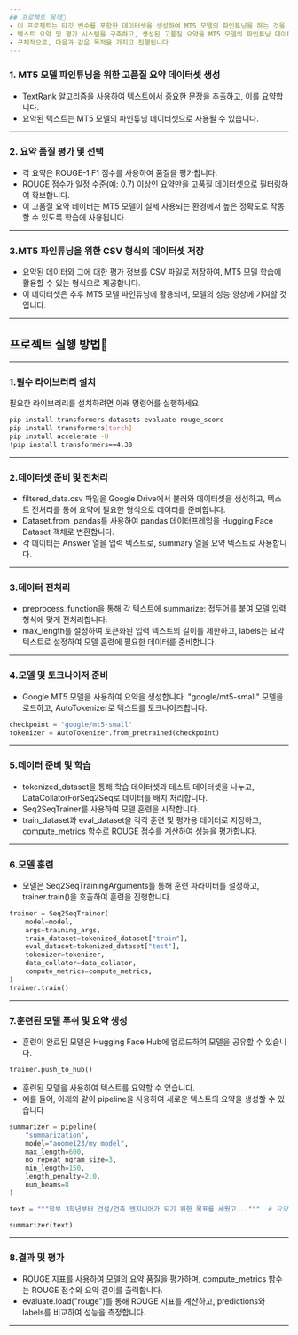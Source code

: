 ```yaml
---
## 프로젝트 목적🎯
- 이 프로젝트는 타깃 변수를 포함한 데이터셋을 생성하여 MT5 모델의 파인튜닝을 하는 것을 목표로 합니다.
- 텍스트 요약 및 평가 시스템을 구축하고, 생성된 고품질 요약을 MT5 모델의 파인튜닝 데이터셋으로 활용할 수 있도록 합니다.
- 구체적으로, 다음과 같은 목적을 가지고 진행됩니다
---
```

### 1. MT5 모델 파인튜닝을 위한 고품질 요약 데이터셋 생성
- TextRank 알고리즘을 사용하여 텍스트에서 중요한 문장을 추출하고, 이를 요약합니다.
- 요약된 텍스트는 MT5 모델의 파인튜닝 데이터셋으로 사용될 수 있습니다.
---
### 2. 요약 품질 평가 및 선택
- 각 요약은 ROUGE-1 F1 점수를 사용하여 품질을 평가합니다.
- ROUGE 점수가 일정 수준(예: 0.7) 이상인 요약만을 고품질 데이터셋으로 필터링하여 확보합니다.
- 이 고품질 요약 데이터는 MT5 모델이 실제 사용되는 환경에서 높은 정확도로 작동할 수 있도록 학습에 사용됩니다.
---
### 3.MT5 파인튜닝을 위한 CSV 형식의 데이터셋 저장
- 요약된 데이터와 그에 대한 평가 정보를 CSV 파일로 저장하여, MT5 모델 학습에 활용할 수 있는 형식으로 제공합니다.
- 이 데이터셋은 추후 MT5 모델 파인튜닝에 활용되며, 모델의 성능 향상에 기여할 것입니다.
---
## 프로젝트 실행 방법🚀
---
### 1.필수 라이브러리 설치
필요한 라이브러리를 설치하려면 아래 명령어를 실행하세요.
```bash
pip install transformers datasets evaluate rouge_score
pip install transformers[torch]
pip install accelerate -U
!pip install transformers==4.30
```
---
### 2.데이터셋 준비 및 전처리
- filtered_data.csv 파일을 Google Drive에서 불러와 데이터셋을 생성하고, 텍스트 전처리를 통해 요약에 필요한 형식으로 데이터를 준비합니다.
- Dataset.from_pandas를 사용하여 pandas 데이터프레임을 Hugging Face Dataset 객체로 변환합니다.
- 각 데이터는 Answer 열을 입력 텍스트로, summary 열을 요약 텍스트로 사용합니다.
---
### 3.데이터 전처리
- preprocess_function을 통해 각 텍스트에 summarize: 접두어를 붙여 모델 입력 형식에 맞게 전처리합니다.
- max_length를 설정하여 토큰화된 입력 텍스트의 길이를 제한하고, labels는 요약 텍스트로 설정하여 모델 훈련에 필요한 데이터를 준비합니다.
---
### 4.모델 및 토크나이저 준비
- Google MT5 모델을 사용하여 요약을 생성합니다. "google/mt5-small" 모델을 로드하고, AutoTokenizer로 텍스트를 토크나이즈합니다.
```python
checkpoint = "google/mt5-small"
tokenizer = AutoTokenizer.from_pretrained(checkpoint)
```
---
### 5.데이터 준비 및 학습
- tokenized_dataset을 통해 학습 데이터셋과 테스트 데이터셋을 나누고, DataCollatorForSeq2Seq로 데이터를 배치 처리합니다.
- Seq2SeqTrainer를 사용하여 모델 훈련을 시작합니다.
- train_dataset과 eval_dataset을 각각 훈련 및 평가용 데이터로 지정하고, compute_metrics 함수로 ROUGE 점수를 계산하여 성능을 평가합니다.
---
### 6.모델 훈련
- 모델은 Seq2SeqTrainingArguments를 통해 훈련 파라미터를 설정하고, trainer.train()을 호출하여 훈련을 진행합니다.
```python
trainer = Seq2SeqTrainer(
    model=model,
    args=training_args,
    train_dataset=tokenized_dataset["train"],
    eval_dataset=tokenized_dataset["test"],
    tokenizer=tokenizer,
    data_collator=data_collator,
    compute_metrics=compute_metrics,
)
trainer.train()
```
---
### 7.훈련된 모델 푸쉬 및 요약 생성
- 훈련이 완료된 모델은 Hugging Face Hub에 업로드하여 모델을 공유할 수 있습니다.
```python
trainer.push_to_hub()
```
- 훈련된 모델을 사용하여 텍스트를 요약할 수 있습니다.
- 예를 들어, 아래와 같이 pipeline을 사용하여 새로운 텍스트의 요약을 생성할 수 있습니다

```python
summarizer = pipeline(
    "summarization",
    model="aoome123/my_model",
    max_length=600,
    no_repeat_ngram_size=3,
    min_length=150,
    length_penalty=2.0,
    num_beams=8
)

text = """학부 3학년부터 건설/건축 엔지니어가 되기 위한 목표를 세웠고..."""  # 요약할 텍스트

summarizer(text)
```
---
### 8.결과 및 평가
- ROUGE 지표를 사용하여 모델의 요약 품질을 평가하며, compute_metrics 함수는 ROUGE 점수와 요약 길이를 출력합니다.
- evaluate.load("rouge")를 통해 ROUGE 지표를 계산하고, predictions와 labels를 비교하여 성능을 측정합니다.
---
